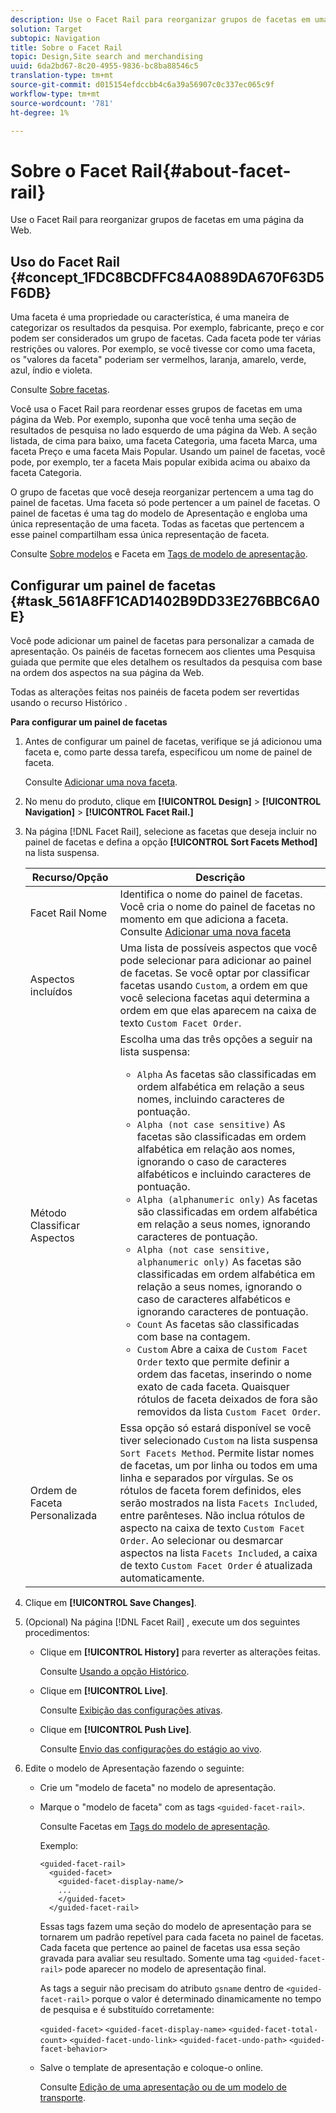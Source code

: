 ```yaml
---
description: Use o Facet Rail para reorganizar grupos de facetas em uma página da Web.
solution: Target
subtopic: Navigation
title: Sobre o Facet Rail
topic: Design,Site search and merchandising
uuid: 6da2bd67-8c20-4955-9836-bc8ba88546c5
translation-type: tm+mt
source-git-commit: d015154efdccbb4c6a39a56907c0c337ec065c9f
workflow-type: tm+mt
source-wordcount: '781'
ht-degree: 1%

---
```



# Sobre o Facet Rail{#about-facet-rail}

Use o Facet Rail para reorganizar grupos de facetas em uma página da Web.

## Uso do Facet Rail {#concept_1FDC8BCDFFC84A0889DA670F63D5F6DB}

Uma faceta é uma propriedade ou característica, é uma maneira de categorizar os resultados da pesquisa. Por exemplo, fabricante, preço e cor podem ser considerados um grupo de facetas. Cada faceta pode ter várias restrições ou valores. Por exemplo, se você tivesse cor como uma faceta, os &quot;valores da faceta&quot; poderiam ser vermelhos, laranja, amarelo, verde, azul, índio e violeta.

Consulte [Sobre facetas](../c-about-design-menu/c-about-facets.md#concept_FA912B3B41EE493DB2F492D188457FF5).

Você usa o Facet Rail para reordenar esses grupos de facetas em uma página da Web. Por exemplo, suponha que você tenha uma seção de resultados de pesquisa no lado esquerdo de uma página da Web. A seção listada, de cima para baixo, uma faceta Categoria, uma faceta Marca, uma faceta Preço e uma faceta Mais Popular. Usando um painel de facetas, você pode, por exemplo, ter a faceta Mais popular exibida acima ou abaixo da faceta Categoria.

O grupo de facetas que você deseja reorganizar pertencem a uma tag do painel de facetas. Uma faceta só pode pertencer a um painel de facetas. O painel de facetas é uma tag do modelo de Apresentação e engloba uma única representação de uma faceta. Todas as facetas que pertencem a esse painel compartilham essa única representação de faceta.

Consulte [Sobre modelos](../c-about-design-menu/c-about-templates.md#concept_06EB481B14864E18A8AE2BCD1D6EF0B5) e Faceta em [Tags de modelo de apresentação](../c-appendices/c-templates.md#reference_F1BBF616BCEC4AD7B2548ECD3CA74C64).

## Configurar um painel de facetas {#task_561A8FF1CAD1402B9DD33E276BBC6A0E}

Você pode adicionar um painel de facetas para personalizar a camada de apresentação. Os painéis de facetas fornecem aos clientes uma Pesquisa guiada que permite que eles detalhem os resultados da pesquisa com base na ordem dos aspectos na sua página da Web.

<!-- 

t_configuring_facet_rail.xml

-->

Todas as alterações feitas nos painéis de faceta podem ser revertidas usando o recurso Histórico .

**Para configurar um painel de facetas**

1. Antes de configurar um painel de facetas, verifique se já adicionou uma faceta e, como parte dessa tarefa, especificou um nome de painel de faceta.

   Consulte [Adicionar uma nova faceta](../c-about-design-menu/c-about-facets.md#task_FC07BFFA62CA4B718D6CBF4F2855C89B).
1. No menu do produto, clique em **[!UICONTROL Design]** > **[!UICONTROL Navigation]** > **[!UICONTROL Facet Rail.]**
1. Na página [!DNL Facet Rail], selecione as facetas que deseja incluir no painel de facetas e defina a opção **[!UICONTROL Sort Facets Method]** na lista suspensa.

   <!-- 
   r_facet_rail_options.xml
   -->

   | Recurso/Opção | Descrição |
   |--- |--- |
   | Facet Rail Nome | Identifica o nome do painel de facetas.  Você cria o nome do painel de facetas no momento em que adiciona a faceta.  Consulte [Adicionar uma nova faceta](../c-about-design-menu/c-about-facets.md#task_FC07BFFA62CA4B718D6CBF4F2855C89B) |
   | Aspectos incluídos | Uma lista de possíveis aspectos que você pode selecionar para adicionar ao painel de facetas.  Se você optar por classificar facetas usando `Custom`, a ordem em que você seleciona facetas aqui determina a ordem em que elas aparecem na caixa de texto `Custom Facet Order`. |
   | Método Classificar Aspectos | Escolha uma das três opções a seguir na lista suspensa:<ul><li>`Alpha` As facetas são classificadas em ordem alfabética em relação a seus nomes, incluindo caracteres de pontuação.</li><li>`Alpha (not case sensitive)` As facetas são classificadas em ordem alfabética em relação aos nomes, ignorando o caso de caracteres alfabéticos e incluindo caracteres de pontuação. </li><li>`Alpha (alphanumeric only)` As facetas são classificadas em ordem alfabética em relação a seus nomes, ignorando caracteres de pontuação. </li><li>`Alpha (not case sensitive, alphanumeric only)` As facetas são classificadas em ordem alfabética em relação a seus nomes, ignorando o caso de caracteres alfabéticos e ignorando caracteres de pontuação. </li><li>`Count` As facetas são classificadas com base na contagem. </li><li>`Custom` Abre a caixa de  `Custom Facet Order` texto que permite definir a ordem das facetas, inserindo o nome exato de cada faceta. Quaisquer rótulos de faceta deixados de fora são removidos da lista `Custom Facet Order`.</li></ul> |
   | Ordem de Faceta Personalizada | Essa opção só estará disponível se você tiver selecionado `Custom` na lista suspensa `Sort Facets Method`.  Permite listar nomes de facetas, um por linha ou todos em uma linha e separados por vírgulas. Se os rótulos de faceta forem definidos, eles serão mostrados na lista `Facets Included`, entre parênteses.  Não inclua rótulos de aspecto na caixa de texto `Custom Facet Order`.  Ao selecionar ou desmarcar aspectos na lista `Facets Included`, a caixa de texto `Custom Facet Order` é atualizada automaticamente. |

1. Clique em **[!UICONTROL Save Changes]**.
1. (Opcional) Na página [!DNL Facet Rail] , execute um dos seguintes procedimentos:

   * Clique em **[!UICONTROL History]** para reverter as alterações feitas.

      Consulte [Usando a opção Histórico](../t-using-the-history-option.md#task_70DD3F87A67242BBBD2CB27156F43002).

   * Clique em **[!UICONTROL Live]**.

      Consulte [Exibição das configurações ativas](../c-about-staging.md#task_401A0EBDB5DB4D4CA933CBA7BECDC10F).

   * Clique em **[!UICONTROL Push Live]**.

      Consulte [Envio das configurações do estágio ao vivo](../c-about-staging.md#task_44306783B4C0408AAA58B471DAF2D9A4).

1. Edite o modelo de Apresentação fazendo o seguinte:

   * Crie um &quot;modelo de faceta&quot; no modelo de apresentação.
   * Marque o &quot;modelo de faceta&quot; com as tags `<guided-facet-rail>`.

      Consulte Facetas em [Tags do modelo de apresentação](../c-appendices/c-templates.md#reference_F1BBF616BCEC4AD7B2548ECD3CA74C64).

      Exemplo:

      ```
      <guided-facet-rail>
        <guided-facet>
          <guided-facet-display-name/>
          ...
          </guided-facet>
        </guided-facet-rail>
      ```

      Essas tags fazem uma seção do modelo de apresentação para se tornarem um padrão repetível para cada faceta no painel de facetas. Cada faceta que pertence ao painel de facetas usa essa seção gravada para avaliar seu resultado. Somente uma tag `<guided-facet-rail>` pode aparecer no modelo de apresentação final.

      As tags a seguir não precisam do atributo `gsname` dentro de `<guided-facet-rail>` porque o valor é determinado dinamicamente no tempo de pesquisa e é substituído corretamente:

      `<guided-facet>`
      `<guided-facet-display-name>`
      `<guided-facet-total-count>`
      `<guided-facet-undo-link>`
      `<guided-facet-undo-path>`
      `<guided-facet-behavior>`

   * Salve o template de apresentação e coloque-o online.

      Consulte [Edição de uma apresentação ou de um modelo de transporte](../c-about-design-menu/c-about-templates.md#task_800E0E2265C34C028C92FEB5A1243EC3).
